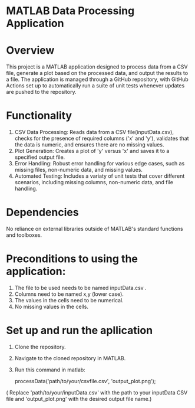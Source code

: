 # MATLAB Data Processing Application

# Overview
This project is a MATLAB application designed to process data from a CSV file, generate a plot based on the processed data, and output the results to a file. The application is managed through a GitHub repository, with GitHub Actions set up to automatically run a suite of unit tests whenever updates are pushed to the repository.

# Functionality
1. CSV Data Processing: Reads data from a CSV file(inputData.csv), checks for the presence of required columns ('x' and 'y'), validates that the data is numeric, and ensures there are no missing values.
2. Plot Generation: Creates a plot of 'y' versus 'x' and saves it to a specified output file.
3. Error Handling: Robust error handling for various edge cases, such as missing files, non-numeric data, and missing values.
4. Automated Testing: Includes a variaty of unit tests that cover different scenarios, including missing columns, non-numeric data, and file handling.

# Dependencies
No reliance on external libraries outside of MATLAB's standard functions and toolboxes.

# Preconditions to using the application:
1. The file to be used needs to be named inputData.csv .
2. Columns need to be named x,y (lower case).
3. The values in the cells need to be numerical.
4. No missing values in the cells.

# Set up and run the apllication
1. Clone the repository.
2. Navigate to the cloned repository in MATLAB.
3. Run this command in matlab:
   
     processData('path/to/your/csvfile.csv', 'output_plot.png');
   
( Replace 'path/to/your/inputData.csv' with the path to your inputData CSV file and 'output_plot.png' with the desired output file name.)



